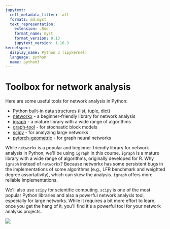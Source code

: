 ```yaml
---
jupytext:
  cell_metadata_filter: -all
  formats: md:myst
  text_representation:
    extension: .Rmd
    format_name: myst
    format_version: 0.13
    jupytext_version: 1.16.3
kernelspec:
  display_name: Python 3 (ipykernel)
  language: python
  name: python3
---
```




# Toolbox for network analysis

Here are some useful tools for network analysis in Python:

- [Python built-in data structures](https://docs.python.org/3/tutorial/datastructures.html) (list, tuple, dict)
- [networkx](https://networkx.org/) - a beginner-friendly library for network analysis
- [igraph](https://igraph.org/python/) - a mature library with a wide range of algorithms
- [graph-tool](https://graph-tool.skewed.de/) - for stochastic block models
- [scipy](https://scipy.org/) - for analyzing large networks
- [pytorch-geometric](https://pytorch-geometric.readthedocs.io/en/latest/) - for graph neural networks

While `networkx` is a popular and beginner-friendly library for network analysis in Python, we'll be using `igraph` in this course. `igraph` is a mature library with a wide range of algorithms, originally developed for R.
Why `igraph` instead of `networkx`?
Because networkx has some persistent bugs in the implementations of some algorithms (e.g., LFR benchmark and weighted degree assortativity), which can skew the analysis.
`igraph` offers more reliable implementations.

We'll also use `scipy` for scientific computing. `scipy` is one of the most popular Python libraries and also a powerful network analysis tool, especially for large networks. While it requires a bit more effort to learn, once you get the hang of it, you'll find it's a powerful tool for your network analysis projects.

![](../figs/scipy.jpg)


